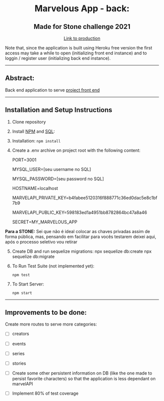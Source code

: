 <h1 align="center">Marvelous App - back:</h1>
<h2 align="center">Made for Stone challenge 2021</h2>
<p align="center"><a href="https://marvelousapp-front.herokuapp.com/">Link to production</a></p>
Note that, since the application is built using Heroku free version the first access may take a while to open (initializing front end instance) and to loggin / register user (initializing back end instance).

<hr />

## Abstract:
Back end application to serve <a href="https://github.com/LeandroParisi/case-stone-front">project front end</a></p>

<hr />

## Installation and Setup Instructions 

1. Clone repository

2. Install <a href="https://www.npmjs.com/get-npm" >NPM</a> and <a href="https://www.alura.com.br/artigos/mysql-do-download-e-instalacao-ate-sua-primeira-tabela" >SQL</a>:

3. Installation:
    `npm install`  

4. Create a .env archive on project root with the following content:
    <p>PORT=3001</p>
    <p>MYSQL_USER=[seu username no SQL]</p>
    <p>MYSQL_PASSWORD=[seu password no SQL]</p>
    <p>HOSTNAME=localhost</p>
    <p>MARVELAPI_PRIVATE_KEY=b4fabee5120316f888771c36ed0dac5e8c1bf7b9</p>
    <p>MARVELAPI_PUBLIC_KEY=598183ed1a4951bb8782864bc47a8a46</p>
    <p>SECRET=MY_MARVELOUS_APP</p>

<b>Para a STONE:</b> Sei que não é ideal colocar as chaves privadas assim de forma pública, mas, pensando em facilitar para vocês testarem deixei aqui, após o processo seletivo vou retirar

5. Create DB and run sequelize migrations:
    npx sequelize db:create
    npx sequelize db:migrate

6. To Run Test Suite (not implemented yet):  

    `npm test`  

7. To Start Server:

    `npm start`  

<hr />

## Improvements to be done:

Create more routes to serve more categories:
- [ ] creators
- [ ] events
- [ ] series
- [ ] stories

- [ ] Create some other persistent information on DB (like the one made to persist favorite characters) so that the application is less dependant on marvelAPI

- [ ] Implement 80% of test coverage
